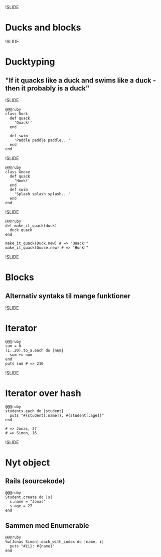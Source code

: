 !SLIDE

# Ducks and blocks #

!SLIDE

# Ducktyping #

## "If it quacks like a duck and swims like a duck - then it probably is a duck"

!SLIDE

    @@@ruby
    class Duck  
      def quack  
        'Quack!'  
      end  

      def swim  
        'Paddle paddle paddle...'  
      end  
    end
    
!SLIDE

    @@@ruby
    class Goose  
      def quack  
        'Honk!'  
      end  
      def swim  
        'Splash splash splash...'  
      end  
    end
    
!SLIDE

    @@@ruby
    def make_it_quack(duck)  
      duck.quack  
    end
    
    make_it_quack(Duck.new) # => "Quack!"
    make_it_quack(Goose.new) # => "Honk!"

!SLIDE

# Blocks #

## Alternativ syntaks til mange funktioner

!SLIDE

# Iterator #

    @@@ruby
    sum = 0
    (1..20).to_a.each do |num|
      sum += num
    end
    puts sum # => 210

!SLIDE

# Iterator over hash #

    @@@ruby
    students.each do |student|
      puts "#{student[:name]}, #{student[:age]}"
    end
    
    # => Jonas, 27
    # => Simon, 16

!SLIDE

# Nyt object #

## Rails (sourcekode)

    @@@ruby
    Student.create do |s|
      s.name = "Jonas"
      s.age = 27
    end
    
## Sammen med Enumerable
    
    @@@ruby
    %w[Jonas Simon].each_with_index do |name, i|
      puts "#{i}: #{name}"
    end